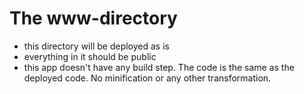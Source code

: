 # The www-directory

- this directory will be deployed as is
- everything in it should be public
- this app doesn't have any build step. The code is the same as the deployed code. No minification or any other transformation.